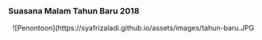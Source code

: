 ### Suasana Malam Tahun Baru 2018

<center>![Penontoon](https://syafrizaladi.github.io/assets/images/tahun-baru.JPG</center>
